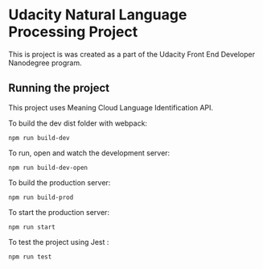 # Udacity Natural Language Processing Project
This is project is was created as a part of the Udacity Front End Developer Nanodegree program.

## Running the project
This project uses Meaning Cloud Language Identification API.

To build the dev dist folder with webpack:
```
npm run build-dev
```

To run, open and watch the development server:
```
npm run build-dev-open
```

To build the production server:
```
npm run build-prod
```

To start the production server:
```
npm run start
```

To test the project using Jest :
```
npm run test
```
